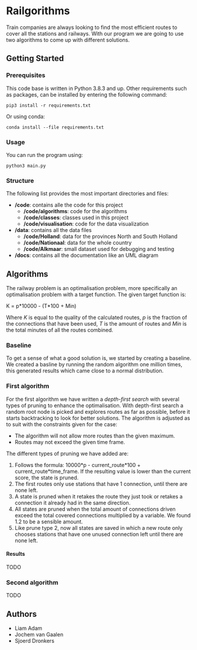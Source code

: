 # Railgorithms

Train companies are always looking to find the most efficient routes to cover all the stations and railways. 
With our program we are going to use two algorithms to come up with different solutions. 

## Getting Started

### Prerequisites

This code base is written in Python 3.8.3 and up. 
Other requirements such as packages, can be installed by entering the following command:

```
pip3 install -r requirements.txt
```

Or using conda:

```
conda install --file requirements.txt
```

### Usage

You can run the program using:
```
python3 main.py
```

### Structure

The following list provides the most important directories and files:

- **/code**: contains alle the code for this project
  - **/code/algorithms**: code for the algorithms
  - **/code/classes**: classes used in this project
  - **/code/visualisation**: code for the data visualization
- **/data**: contains all the data files
  - **/code/Holland**: data for the provinces North and South Holland
  - **/code/Nationaal**: data for the whole country
  - **/code/Alkmaar**: small dataset used for debugging and testing
- **/docs**: contains all the documentation like an UML diagram

## Algorithms

The railway problem is an optimalisation problem, more specifically an optimalisation problem with a target function.
The given target function is:

K = p\*10000 - (T\*100 + Min) 

Where *K* is equal to the quality of the calculated routes, *p* is the fraction of the connections that have been used, *T* is the amount of routes and *Min* is the total minutes of all the routes combined. 

### Baseline

To get a sense of what a good solution is, we started by creating a baseline.
We created a basline by running the random algorithm one million times, this generated results which came close to a normal distribution.

### First algorithm

For the first algorithm we have written a *depth-first search* with several types of pruning to enhance the optimalisation.
With depth-first search a random root node is picked and explores routes as far as possible, before it starts backtracking to look for better solutions.
The algorithm is adjusted as to suit with the constraints given for the case:
- The algorithm will not allow more routes than the given maximum.
- Routes may not exceed the given time frame.

The different types of pruning we have added are:

1. Follows the formula: 10000\*p - current_route\*100 + current_route\*time_frame. If the resulting value is lower than the current score, the state is pruned.
2. The first routes only use stations that have 1 connection, until there are none left.
3. A state is pruned when it retakes the route they just took or retakes a connection it already had in the same direction.
4. All states are pruned when the total amount of connections driven exceed the total covered connections multiplied by a variable. We found 1.2 to be a sensible amount.
5. Like prune type 2, now all states are saved in which a new route only chooses stations that have one unused connection left until there are none left.

#### Results

TODO

### Second algorithm

TODO

## Authors
- Liam Adam
- Jochem van Gaalen
- Sjoerd Dronkers